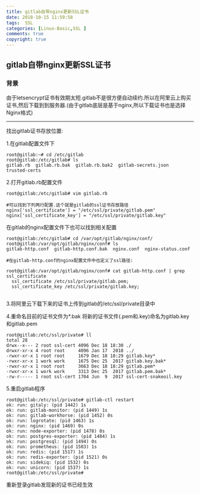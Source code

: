 ```yaml
---
title: gitlab自带nginx更新SSL证书
date: 2018-10-15 11:59:58
tags:  SSL
categories: [Linux-Basic,SSL ]
comments: true
copyright: true
---
```


## gitlab自带nginx更新SSL证书

### 背景

由于letsencrypt证书有效期太短.gitlab不是很方便自动续约.所以在阿里云上购买证书,然后下载到到服务器.(由于gitlab底层是基于nginx,所以下载证书也是选择Nginx格式)

---

找出gitlab证书存放位置:

1.在gitlab配置文件下

```
root@gitlab:~# cd /etc/gitlab
root@gitlab:/etc/gitlab# ls
gitlab.rb  gitlab.rb.bak  gitlab.rb.bak2  gitlab-secrets.json  trusted-certs

```

2.打开gitlab.rb配置文件

```
root@gitlab:/etc/gitlab# vim gitlab.rb

#可以找到下列两行配置.这个就是gitlab的ssl证书存放路径
nginx['ssl_certificate'] = "/etc/ssl/private/gitlab.pem"
nginx['ssl_certificate_key'] = "/etc/ssl/private/gitlab.key"

```

在gitlab的nginx配置文件下也可以找到相关配置

```
root@gitlab:/etc/gitlab# cd /var/opt/gitlab/nginx/conf/
root@gitlab:/var/opt/gitlab/nginx/conf# ls
gitlab-http.conf  gitlab-http.conf.bak  nginx.conf  nginx-status.conf

#在gitlab-http.conf的nginx配置文件中也定义了ssl路径:

root@gitlab:/var/opt/gitlab/nginx/conf# cat gitlab-http.conf | grep ssl_certificate
  ssl_certificate /etc/ssl/private/gitlab.pem;
  ssl_certificate_key /etc/ssl/private/gitlab.key;
  
```

3.将阿里云下载下来的证书上传到gitlab的/etc/ssl/private目录中

<!--more-->

4.重命名目前的证书文件为*.bak 将新的证书文件(.pem和.key)命名为gitlab.key和gitlab.pem

```
root@gitlab:/etc/ssl/private# ll
total 28
drwx--x--- 2 root ssl-cert 4096 Dec 18 18:30 ./
drwxr-xr-x 4 root root     4096 Jan 17  2018 ../
-rwxr-xr-x 1 root root     1679 Dec 18 18:29 gitlab.key*
-rwxr-xr-x 1 work work     1675 Dec 25  2017 gitlab.key.bak*
-rwxr-xr-x 1 root root     3663 Dec 18 18:29 gitlab.pem*
-rwxr-xr-x 1 work work     3313 Dec 25  2017 gitlab.pem.bak*
-rw-r----- 1 root ssl-cert 1704 Jun  9  2017 ssl-cert-snakeoil.key

```

5.重启gitlab程序

```
root@gitlab:/etc/ssl/private# gitlab-ctl restart
ok: run: gitaly: (pid 1442) 1s
ok: run: gitlab-monitor: (pid 1449) 1s
ok: run: gitlab-workhorse: (pid 1452) 0s
ok: run: logrotate: (pid 1463) 1s
ok: run: nginx: (pid 1469) 0s
ok: run: node-exporter: (pid 1478) 0s
ok: run: postgres-exporter: (pid 1484) 1s
ok: run: postgresql: (pid 1494) 0s
ok: run: prometheus: (pid 1503) 1s
ok: run: redis: (pid 1517) 1s
ok: run: redis-exporter: (pid 1521) 0s
ok: run: sidekiq: (pid 1532) 0s
ok: run: unicorn: (pid 1537) 1s
root@gitlab:/etc/ssl/private#
```

重新登录gitlab发现新的证书已经生效



  